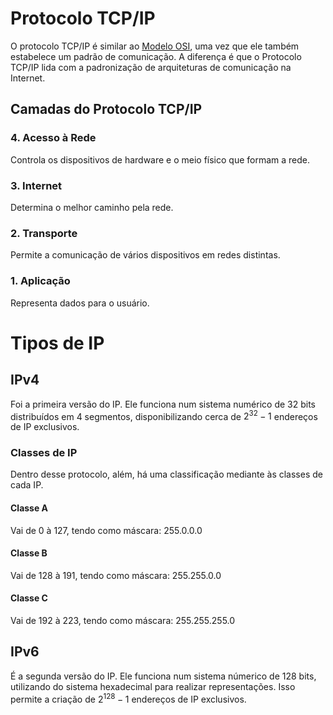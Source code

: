 # Protocolo TCP/IP

O protocolo TCP/IP é similar ao [Modelo OSI](/Redes%20de%20Computadores/02.1%20-%20Modelo%20OSI.md#modelo-osi), uma vez que ele também estabelece
um padrão de comunicação. A diferença é que o Protocolo TCP/IP lida com a
padronização de arquiteturas de comunicação na Internet.

## Camadas do Protocolo TCP/IP

### 4. Acesso à Rede

Controla os dispositivos de hardware e o meio físico que formam a rede.

### 3. Internet

Determina o melhor caminho pela rede.

### 2. Transporte

Permite a comunicação de vários dispositivos em redes distintas.

### 1. Aplicação

Representa dados para o usuário.

# Tipos de IP

## IPv4

Foi a primeira versão do IP. Ele funciona num sistema numérico de 32 bits
distribuídos em 4 segmentos, disponibilizando cerca de $2^{32}-1$ endereços de IP
exclusivos.

### Classes de IP

Dentro desse protocolo, além, há uma classificação mediante às classes de cada IP.

#### Classe A

Vai de 0 à 127, tendo como máscara: 255.0.0.0

#### Classe B

Vai de 128 à 191, tendo como máscara: 255.255.0.0

#### Classe C

Vai de 192 à 223, tendo como máscara: 255.255.255.0

## IPv6

É a segunda versão do IP. Ele funciona num sistema númerico de 128 bits,
utilizando do sistema hexadecimal para realizar representações. Isso permite a
criação de $2^{128}-1$ endereços de IP exclusivos.

